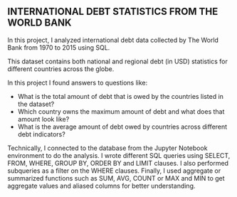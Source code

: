 ## INTERNATIONAL DEBT STATISTICS FROM THE WORLD BANK

In this project, I analyzed international debt data collected by The World Bank from 1970 to 2015 using SQL. 

This dataset contains both national and regional debt (in USD) statistics for different countries across the globe.

In this project I found answers to questions like:

- What is the total amount of debt that is owed by the countries listed in the dataset?
- Which country owns the maximum amount of debt and what does that amount look like?
- What is the average amount of debt owed by countries across different debt indicators?

Technically, I connected to the database from the Jupyter Notebook environment to do the analysis. I wrote different SQL queries using SELECT, FROM, WHERE, GROUP BY, ORDER BY and LIMIT clauses. I also performed subqueries as a filter on the WHERE clauses. Finally, I used aggregate or summarized functions such as SUM, AVG, COUNT or MAX and MIN to get aggregate values and aliased columns for better understanding. 
